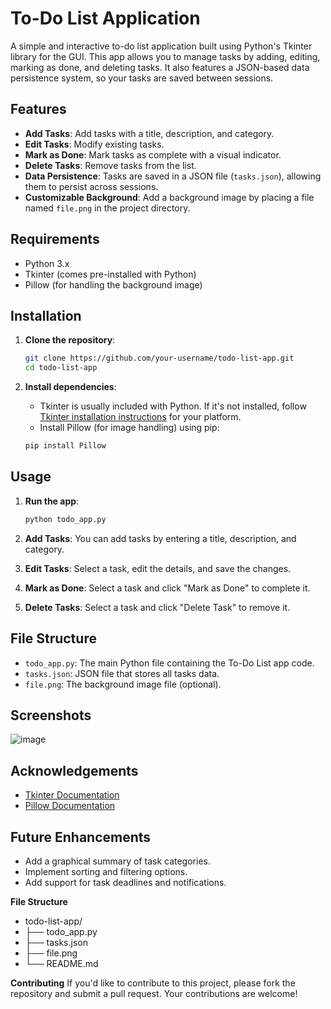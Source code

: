 # To-Do List Application

A simple and interactive to-do list application built using Python's Tkinter library for the GUI. This app allows you to manage tasks by adding, editing, marking as done, and deleting tasks. It also features a JSON-based data persistence system, so your tasks are saved between sessions.

## Features

- **Add Tasks**: Add tasks with a title, description, and category.
- **Edit Tasks**: Modify existing tasks.
- **Mark as Done**: Mark tasks as complete with a visual indicator.
- **Delete Tasks**: Remove tasks from the list.
- **Data Persistence**: Tasks are saved in a JSON file (`tasks.json`), allowing them to persist across sessions.
- **Customizable Background**: Add a background image by placing a file named `file.png` in the project directory.

## Requirements

- Python 3.x
- Tkinter (comes pre-installed with Python)
- Pillow (for handling the background image)

## Installation

1. **Clone the repository**:
    ```bash
    git clone https://github.com/your-username/todo-list-app.git
    cd todo-list-app
    ```

2. **Install dependencies**:
    - Tkinter is usually included with Python. If it's not installed, follow [Tkinter installation instructions](https://tkdocs.com/tutorial/install.html) for your platform.
    - Install Pillow (for image handling) using pip:
    ```bash
    pip install Pillow
    ```

## Usage

1. **Run the app**:
    ```bash
    python todo_app.py
    ```

2. **Add Tasks**: You can add tasks by entering a title, description, and category.
3. **Edit Tasks**: Select a task, edit the details, and save the changes.
4. **Mark as Done**: Select a task and click "Mark as Done" to complete it.
5. **Delete Tasks**: Select a task and click "Delete Task" to remove it.

## File Structure

- `todo_app.py`: The main Python file containing the To-Do List app code.
- `tasks.json`: JSON file that stores all tasks data.
- `file.png`: The background image file (optional).

## Screenshots

![image](https://github.com/user-attachments/assets/019636e5-a0f0-4ab1-92da-fa9ef8ae5c02)

## Acknowledgements

- [Tkinter Documentation](https://docs.python.org/3/library/tkinter.html)
- [Pillow Documentation](https://pillow.readthedocs.io/)

## Future Enhancements

- Add a graphical summary of task categories.
- Implement sorting and filtering options.
- Add support for task deadlines and notifications.

**File Structure**
- todo-list-app/
- ├── todo_app.py        
- ├── tasks.json          
- ├── file.png           
- └── README.md          

**Contributing**
If you'd like to contribute to this project, please fork the repository and submit a pull request. Your contributions are welcome!



